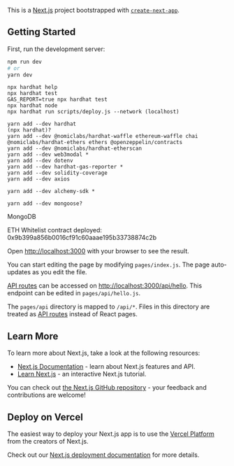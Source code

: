 This is a [Next.js](https://nextjs.org/) project bootstrapped with [`create-next-app`](https://github.com/vercel/next.js/tree/canary/packages/create-next-app).

## Getting Started

First, run the development server:

```bash
npm run dev
# or
yarn dev
```

```shell
npx hardhat help
npx hardhat test
GAS_REPORT=true npx hardhat test
npx hardhat node
npx hardhat run scripts/deploy.js --network (localhost)
```


```dependencies
yarn add --dev hardhat
(npx hardhat)?
yarn add --dev @nomiclabs/hardhat-waffle ethereum-waffle chai @nomiclabs/hardhat-ethers ethers @openzeppelin/contracts
yarn add --dev @nomiclabs/hardhat-etherscan
yarn add --dev web3modal *
yarn add --dev dotenv
yarn add --dev hardhat-gas-reporter *
yarn add --dev solidity-coverage   
yarn add --dev axios

yarn add --dev alchemy-sdk *

yarn add --dev mongoose?

```

MongoDB


ETH Whitelist contract deployed: 0x9b399a856b0016cf91c60aaae195b33738874c2b

Open [http://localhost:3000](http://localhost:3000) with your browser to see the result.

You can start editing the page by modifying `pages/index.js`. The page auto-updates as you edit the file.

[API routes](https://nextjs.org/docs/api-routes/introduction) can be accessed on [http://localhost:3000/api/hello](http://localhost:3000/api/hello). This endpoint can be edited in `pages/api/hello.js`.

The `pages/api` directory is mapped to `/api/*`. Files in this directory are treated as [API routes](https://nextjs.org/docs/api-routes/introduction) instead of React pages.

## Learn More

To learn more about Next.js, take a look at the following resources:

- [Next.js Documentation](https://nextjs.org/docs) - learn about Next.js features and API.
- [Learn Next.js](https://nextjs.org/learn) - an interactive Next.js tutorial.

You can check out [the Next.js GitHub repository](https://github.com/vercel/next.js/) - your feedback and contributions are welcome!

## Deploy on Vercel

The easiest way to deploy your Next.js app is to use the [Vercel Platform](https://vercel.com/new?utm_medium=default-template&filter=next.js&utm_source=create-next-app&utm_campaign=create-next-app-readme) from the creators of Next.js.

Check out our [Next.js deployment documentation](https://nextjs.org/docs/deployment) for more details.
